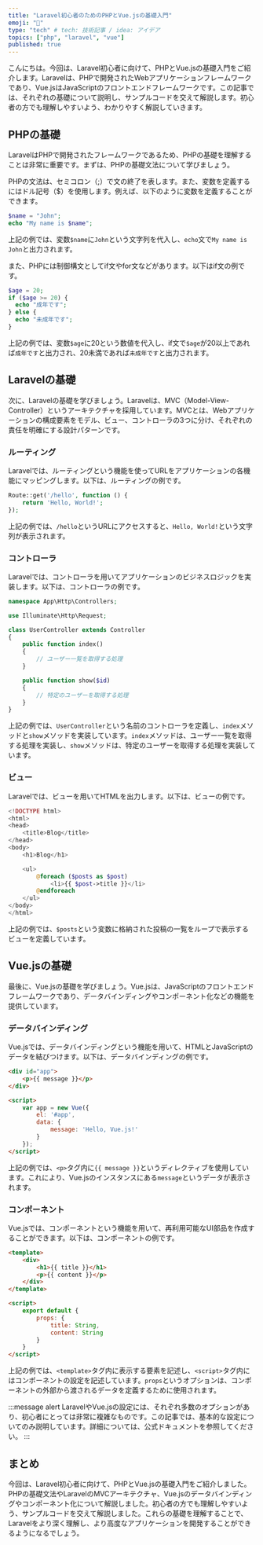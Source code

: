 ```yaml
---
title: "Laravel初心者のためのPHPとVue.jsの基礎入門"
emoji: "👀"
type: "tech" # tech: 技術記事 / idea: アイデア
topics: ["php", "laravel", "vue"]
published: true
---
```


こんにちは。今回は、Laravel初心者に向けて、PHPとVue.jsの基礎入門をご紹介します。Laravelは、PHPで開発されたWebアプリケーションフレームワークであり、Vue.jsはJavaScriptのフロントエンドフレームワークです。この記事では、それぞれの基礎について説明し、サンプルコードを交えて解説します。初心者の方でも理解しやすいよう、わかりやすく解説していきます。

## PHPの基礎

LaravelはPHPで開発されたフレームワークであるため、PHPの基礎を理解することは非常に重要です。まずは、PHPの基礎文法について学びましょう。

PHPの文法は、セミコロン（;）で文の終了を表します。また、変数を定義するにはドル記号（$）を使用します。例えば、以下のように変数を定義することができます。

```php
$name = "John";
echo "My name is $name";
```

上記の例では、変数`$name`に`John`という文字列を代入し、`echo`文で`My name is John`と出力されます。

また、PHPには制御構文としてif文やfor文などがあります。以下はif文の例です。

```php
$age = 20;
if ($age >= 20) {
  echo "成年です";
} else {
  echo "未成年です";
}
```

上記の例では、変数`$age`に20という数値を代入し、if文で`$age`が20以上であれば`成年です`と出力され、20未満であれば`未成年です`と出力されます。

## Laravelの基礎

次に、Laravelの基礎を学びましょう。Laravelは、MVC（Model-View-Controller）というアーキテクチャを採用しています。MVCとは、Webアプリケーションの構成要素をモデル、ビュー、コントローラの3つに分け、それぞれの責任を明確にする設計パターンです。

### ルーティング

Laravelでは、ルーティングという機能を使ってURLをアプリケーションの各機能にマッピングします。以下は、ルーティングの例です。

```php
Route::get('/hello', function () {
    return 'Hello, World!';
});
```

上記の例では、`/hello`というURLにアクセスすると、`Hello, World!`という文字列が表示されます。

### コントローラ

Laravelでは、コントローラを用いてアプリケーションのビジネスロジックを実装します。以下は、コントローラの例です。

```php
namespace App\Http\Controllers;

use Illuminate\Http\Request;

class UserController extends Controller
{
    public function index()
    {
        // ユーザー一覧を取得する処理
    }

    public function show($id)
    {
        // 特定のユーザーを取得する処理
    }
}
```

上記の例では、`UserController`という名前のコントローラを定義し、`index`メソッドと`show`メソッドを実装しています。`index`メソッドは、ユーザー一覧を取得する処理を実装し、`show`メソッドは、特定のユーザーを取得する処理を実装しています。

### ビュー

Laravelでは、ビューを用いてHTMLを出力します。以下は、ビューの例です。

```php
<!DOCTYPE html>
<html>
<head>
    <title>Blog</title>
</head>
<body>
    <h1>Blog</h1>

    <ul>
        @foreach ($posts as $post)
            <li>{{ $post->title }}</li>
        @endforeach
    </ul>
</body>
</html>
```

上記の例では、`$posts`という変数に格納された投稿の一覧をループで表示するビューを定義しています。

## Vue.jsの基礎

最後に、Vue.jsの基礎を学びましょう。Vue.jsは、JavaScriptのフロントエンドフレームワークであり、データバインディングやコンポーネント化などの機能を提供しています。

### データバインディング

Vue.jsでは、データバインディングという機能を用いて、HTMLとJavaScriptのデータを結びつけます。以下は、データバインディングの例です。

```html
<div id="app">
    <p>{{ message }}</p>
</div>

<script>
    var app = new Vue({
        el: '#app',
        data: {
            message: 'Hello, Vue.js!'
        }
    });
</script>
```

上記の例では、`<p>`タグ内に`{{ message }}`というディレクティブを使用しています。これにより、Vue.jsのインスタンスにある`message`というデータが表示されます。

### コンポーネント

Vue.jsでは、コンポーネントという機能を用いて、再利用可能なUI部品を作成することができます。以下は、コンポーネントの例です。

```html
<template>
    <div>
        <h1>{{ title }}</h1>
        <p>{{ content }}</p>
    </div>
</template>

<script>
    export default {
        props: {
            title: String,
            content: String
        }
    }
</script>
```

上記の例では、`<template>`タグ内に表示する要素を記述し、`<script>`タグ内にはコンポーネントの設定を記述しています。`props`というオプションは、コンポーネントの外部から渡されるデータを定義するために使用されます。

:::message alert
LaravelやVue.jsの設定には、それぞれ多数のオプションがあり、初心者にとっては非常に複雑なものです。この記事では、基本的な設定についてのみ説明しています。詳細については、公式ドキュメントを参照してください。
:::

## まとめ

今回は、Laravel初心者に向けて、PHPとVue.jsの基礎入門をご紹介しました。PHPの基礎文法やLaravelのMVCアーキテクチャ、Vue.jsのデータバインディングやコンポーネント化について解説しました。初心者の方でも理解しやすいよう、サンプルコードを交えて解説しました。これらの基礎を理解することで、Laravelをより深く理解し、より高度なアプリケーションを開発することができるようになるでしょう。
